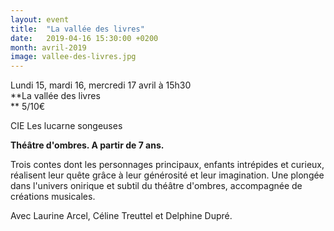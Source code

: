 ```yaml
---
layout: event
title:  "La vallée des livres"
date:   2019-04-16 15:30:00 +0200
month: avril-2019
image: vallee-des-livres.jpg
---
```




Lundi 15, mardi 16, mercredi 17 avril à 15h30  
**La vallée des livres  
** 5/10€





CIE Les lucarne songeuses

**Théâtre d'ombres. A partir de 7 ans.**

Trois contes dont les personnages principaux, enfants intrépides et curieux, réalisent leur quête grâce à leur générosité et leur imagination. Une plongée dans l'univers onirique et subtil du théâtre d'ombres, accompagnée de créations musicales.

Avec Laurine Arcel, Céline Treuttel et Delphine Dupré. 